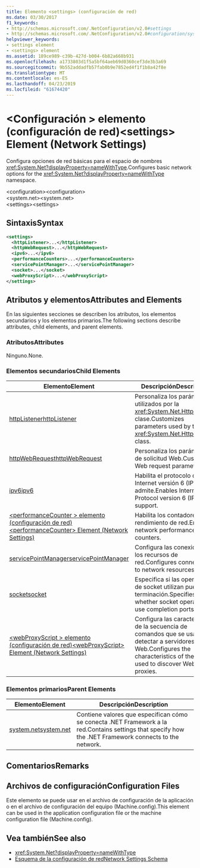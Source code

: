 ```yaml
---
title: Elemento <settings> (configuración de red)
ms.date: 03/30/2017
f1_keywords:
- http://schemas.microsoft.com/.NetConfiguration/v2.0#settings
- http://schemas.microsoft.com/.NetConfiguration/v2.0#configuration/system.net/settings
helpviewer_keywords:
- settings element
- <settings> element
ms.assetid: 189ce989-c39b-427d-b004-6b82a668b931
ms.openlocfilehash: a1733803d1f5a5bf64aeb69d0360cef3de3b3a69
ms.sourcegitcommit: 9b552addadfb57fab0b9e7852ed4f1f1b8a42f8e
ms.translationtype: MT
ms.contentlocale: es-ES
ms.lasthandoff: 04/23/2019
ms.locfileid: "61674420"
---
```

# <a name="settings-element-network-settings"></a><span data-ttu-id="7a7f4-102">\<Configuración > elemento (configuración de red)</span><span class="sxs-lookup"><span data-stu-id="7a7f4-102">\<settings> Element (Network Settings)</span></span>
<span data-ttu-id="7a7f4-103">Configura opciones de red básicas para el espacio de nombres <xref:System.Net?displayProperty=nameWithType>.</span><span class="sxs-lookup"><span data-stu-id="7a7f4-103">Configures basic network options for the <xref:System.Net?displayProperty=nameWithType> namespace.</span></span>  
  
 <span data-ttu-id="7a7f4-104">\<configuration></span><span class="sxs-lookup"><span data-stu-id="7a7f4-104">\<configuration></span></span>  
<span data-ttu-id="7a7f4-105">\<system.net></span><span class="sxs-lookup"><span data-stu-id="7a7f4-105">\<system.net></span></span>  
<span data-ttu-id="7a7f4-106">\<settings></span><span class="sxs-lookup"><span data-stu-id="7a7f4-106">\<settings></span></span>  
  
## <a name="syntax"></a><span data-ttu-id="7a7f4-107">Sintaxis</span><span class="sxs-lookup"><span data-stu-id="7a7f4-107">Syntax</span></span>  
  
```xml  
<settings>  
  <httpListener>...</httpListener>  
  <httpWebRequest>...</httpWebRequest>  
  <ipv6>...</ipv6>  
  <performanceCounters>...</performanceCounters>  
  <servicePointManager>...</servicePointManager>  
  <socket>...</socket>  
  <webProxyScript>...</webProxyScript>  
</settings>  
```  
  
## <a name="attributes-and-elements"></a><span data-ttu-id="7a7f4-108">Atributos y elementos</span><span class="sxs-lookup"><span data-stu-id="7a7f4-108">Attributes and Elements</span></span>  
 <span data-ttu-id="7a7f4-109">En las siguientes secciones se describen los atributos, los elementos secundarios y los elementos primarios.</span><span class="sxs-lookup"><span data-stu-id="7a7f4-109">The following sections describe attributes, child elements, and parent elements.</span></span>  
  
### <a name="attributes"></a><span data-ttu-id="7a7f4-110">Atributos</span><span class="sxs-lookup"><span data-stu-id="7a7f4-110">Attributes</span></span>  
 <span data-ttu-id="7a7f4-111">Ninguno.</span><span class="sxs-lookup"><span data-stu-id="7a7f4-111">None.</span></span>  
  
### <a name="child-elements"></a><span data-ttu-id="7a7f4-112">Elementos secundarios</span><span class="sxs-lookup"><span data-stu-id="7a7f4-112">Child Elements</span></span>  
  
|<span data-ttu-id="7a7f4-113">Elemento</span><span class="sxs-lookup"><span data-stu-id="7a7f4-113">Element</span></span>|<span data-ttu-id="7a7f4-114">Descripción</span><span class="sxs-lookup"><span data-stu-id="7a7f4-114">Description</span></span>|  
|-------------|-----------------|  
|[<span data-ttu-id="7a7f4-115">httpListener</span><span class="sxs-lookup"><span data-stu-id="7a7f4-115">httpListener</span></span>](../../../../../docs/framework/configure-apps/file-schema/network/httplistener-element-network-settings.md)|<span data-ttu-id="7a7f4-116">Personaliza los parámetros utilizados por la <xref:System.Net.HttpListener> clase.</span><span class="sxs-lookup"><span data-stu-id="7a7f4-116">Customizes parameters used by the <xref:System.Net.HttpListener> class.</span></span>|  
|[<span data-ttu-id="7a7f4-117">httpWebRequest</span><span class="sxs-lookup"><span data-stu-id="7a7f4-117">httpWebRequest</span></span>](../../../../../docs/framework/configure-apps/file-schema/network/httpwebrequest-element-network-settings.md)|<span data-ttu-id="7a7f4-118">Personaliza los parámetros de solicitud Web.</span><span class="sxs-lookup"><span data-stu-id="7a7f4-118">Customizes Web request parameters.</span></span>|  
|[<span data-ttu-id="7a7f4-119">ipv6</span><span class="sxs-lookup"><span data-stu-id="7a7f4-119">ipv6</span></span>](../../../../../docs/framework/configure-apps/file-schema/network/ipv6-element-network-settings.md)|<span data-ttu-id="7a7f4-120">Habilita el protocolo de Internet versión 6 (IPv6) admite.</span><span class="sxs-lookup"><span data-stu-id="7a7f4-120">Enables Internet Protocol version 6 (IPv6) support.</span></span>|  
|[<span data-ttu-id="7a7f4-121">\<performanceCounter > elemento (configuración de red)</span><span class="sxs-lookup"><span data-stu-id="7a7f4-121">\<performanceCounter> Element (Network Settings)</span></span>](../../../../../docs/framework/configure-apps/file-schema/network/performancecounter-element-network-settings.md)|<span data-ttu-id="7a7f4-122">Habilita los contadores de rendimiento de red.</span><span class="sxs-lookup"><span data-stu-id="7a7f4-122">Enables network performance counters.</span></span>|  
|[<span data-ttu-id="7a7f4-123">servicePointManager</span><span class="sxs-lookup"><span data-stu-id="7a7f4-123">servicePointManager</span></span>](../../../../../docs/framework/configure-apps/file-schema/network/servicepointmanager-element-network-settings.md)|<span data-ttu-id="7a7f4-124">Configura las conexiones a los recursos de red.</span><span class="sxs-lookup"><span data-stu-id="7a7f4-124">Configures connections to network resources.</span></span>|  
|[<span data-ttu-id="7a7f4-125">socket</span><span class="sxs-lookup"><span data-stu-id="7a7f4-125">socket</span></span>](../../../../../docs/framework/configure-apps/file-schema/network/socket-element-network-settings.md)|<span data-ttu-id="7a7f4-126">Especifica si las operaciones de socket utilizan puertos de terminación.</span><span class="sxs-lookup"><span data-stu-id="7a7f4-126">Specifies whether socket operations use completion ports.</span></span>|  
|[<span data-ttu-id="7a7f4-127">\<webProxyScript > elemento (configuración de red)</span><span class="sxs-lookup"><span data-stu-id="7a7f4-127">\<webProxyScript> Element (Network Settings)</span></span>](../../../../../docs/framework/configure-apps/file-schema/network/webproxyscript-element-network-settings.md)|<span data-ttu-id="7a7f4-128">Configura las características de la secuencia de comandos que se usa para detectar a servidores proxy Web.</span><span class="sxs-lookup"><span data-stu-id="7a7f4-128">Configures the characteristics of the script used to discover Web proxies.</span></span>|  
  
### <a name="parent-elements"></a><span data-ttu-id="7a7f4-129">Elementos primarios</span><span class="sxs-lookup"><span data-stu-id="7a7f4-129">Parent Elements</span></span>  
  
|<span data-ttu-id="7a7f4-130">Elemento</span><span class="sxs-lookup"><span data-stu-id="7a7f4-130">Element</span></span>|<span data-ttu-id="7a7f4-131">Descripción</span><span class="sxs-lookup"><span data-stu-id="7a7f4-131">Description</span></span>|  
|-------------|-----------------|  
|[<span data-ttu-id="7a7f4-132">system.net</span><span class="sxs-lookup"><span data-stu-id="7a7f4-132">system.net</span></span>](../../../../../docs/framework/configure-apps/file-schema/network/system-net-element-network-settings.md)|<span data-ttu-id="7a7f4-133">Contiene valores que especifican cómo se conecta .NET Framework a la red.</span><span class="sxs-lookup"><span data-stu-id="7a7f4-133">Contains settings that specify how the .NET Framework connects to the network.</span></span>|  
  
## <a name="remarks"></a><span data-ttu-id="7a7f4-134">Comentarios</span><span class="sxs-lookup"><span data-stu-id="7a7f4-134">Remarks</span></span>  
  
## <a name="configuration-files"></a><span data-ttu-id="7a7f4-135">Archivos de configuración</span><span class="sxs-lookup"><span data-stu-id="7a7f4-135">Configuration Files</span></span>  
 <span data-ttu-id="7a7f4-136">Este elemento se puede usar en el archivo de configuración de la aplicación o en el archivo de configuración del equipo (Machine.config).</span><span class="sxs-lookup"><span data-stu-id="7a7f4-136">This element can be used in the application configuration file or the machine configuration file (Machine.config).</span></span>  
  
## <a name="see-also"></a><span data-ttu-id="7a7f4-137">Vea también</span><span class="sxs-lookup"><span data-stu-id="7a7f4-137">See also</span></span>

- <xref:System.Net?displayProperty=nameWithType>
- [<span data-ttu-id="7a7f4-138">Esquema de la configuración de red</span><span class="sxs-lookup"><span data-stu-id="7a7f4-138">Network Settings Schema</span></span>](../../../../../docs/framework/configure-apps/file-schema/network/index.md)
